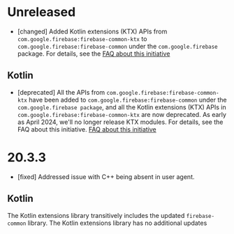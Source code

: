 # Unreleased
* [changed] Added Kotlin extensions (KTX) APIs from `com.google.firebase:firebase-common-ktx` 
to `com.google.firebase:firebase-common` under the `com.google.firebase` package. 
For details, see the
[FAQ about this initiative](https://firebase.google.com/docs/android/kotlin-migration)

## Kotlin
* [deprecated] All the APIs from `com.google.firebase:firebase-common-ktx` have been added to
`com.google.firebase:firebase-common` under the `com.google.firebase package`, and all the 
Kotlin extensions (KTX) APIs in `com.google.firebase:firebase-common-ktx` are now deprecated.
As early as April 2024, we'll no longer release KTX modules. For details, see the 
FAQ about this initiative.
[FAQ about this initiative](https://firebase.google.com/docs/android/kotlin-migration)

# 20.3.3
* [fixed] Addressed issue with C++ being absent in user agent.

## Kotlin
The Kotlin extensions library transitively includes the updated
`firebase-common` library. The Kotlin extensions library has no additional
updates
